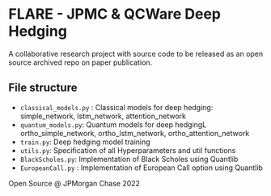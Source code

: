 # FLARE - JPMC & QCWare Deep Hedging

A collaborative research project with source code to be released as an open source archived repo on paper publication.


## File structure
- `classical_models.py` : Classical models for deep hedging: simple_network, lstm_network, attention_network
- `quantum_models.py`: Quantum models for deep hedgingL ortho_simple_network, ortho_lstm_network, ortho_attention_network
- `train.py`: Deep hedging model training
- `utils.py`: Specification of all Hyperparameters and util functions
- `BlackScholes.py`: Implementation of Black Scholes using Quantlib
- `EuropeanCall.py` : Implementation of European Call option using Quantlib

Open Source @ JPMorgan Chase 2022